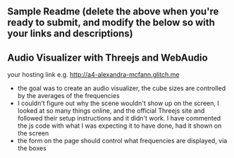
Sample Readme (delete the above when you're ready to submit, and modify the below so with your links and descriptions)
---

## Audio Visualizer with Threejs and WebAudio

your hosting link e.g. http://a4-alexandra-mcfann.glitch.me

- the goal was to create an audio visualizer, the cube sizes are controlled by 
  the averages of the frequencies
- I couldn't figure out why the scene wouldn't show up on the screen,
  I looked at so many things online, and the official Threejs site and followed
  their setup instructions and it didn't work. I have commented the js code with
  what I was expecting it to have done, had it shown on the screen
- the form on the page should control what frequencies are displayed, via the boxes
